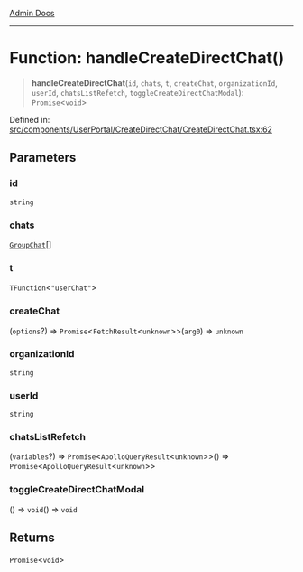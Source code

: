 [Admin Docs](/)

***

# Function: handleCreateDirectChat()

> **handleCreateDirectChat**(`id`, `chats`, `t`, `createChat`, `organizationId`, `userId`, `chatsListRefetch`, `toggleCreateDirectChatModal`): `Promise`\<`void`\>

Defined in: [src/components/UserPortal/CreateDirectChat/CreateDirectChat.tsx:62](https://github.com/PalisadoesFoundation/talawa-admin/blob/main/src/components/UserPortal/CreateDirectChat/CreateDirectChat.tsx#L62)

## Parameters

### id

`string`

### chats

[`GroupChat`](../../../../../types/Chat/type/type-aliases/GroupChat.md)[]

### t

`TFunction`\<`"userChat"`\>

### createChat

(`options`?) => `Promise`\<`FetchResult`\<`unknown`\>\>(`arg0`) => `unknown`

### organizationId

`string`

### userId

`string`

### chatsListRefetch

(`variables`?) => `Promise`\<`ApolloQueryResult`\<`unknown`\>\>() => `Promise`\<`ApolloQueryResult`\<`unknown`\>\>

### toggleCreateDirectChatModal

() => `void`() => `void`

## Returns

`Promise`\<`void`\>
